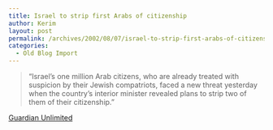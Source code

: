 ```yaml
---
title: Israel to strip first Arabs of citizenship
author: Kerim
layout: post
permalink: /archives/2002/08/07/israel-to-strip-first-arabs-of-citizenship/
categories:
  - Old Blog Import
---
```


>   &#8220;Israel&#8217;s one million Arab citizens, who are already treated with suspicion by their Jewish compatriots, faced a new threat yesterday when the country&#8217;s interior minister revealed plans to strip two of them of their citizenship.&#8221;


<a href="http://www.guardian.co.uk/international/story/0,3604,770191,00.html" onclick="_gaq.push(['_trackEvent', 'outbound-article', 'http://www.guardian.co.uk/international/story/0,3604,770191,00.html', 'Guardian Unlimited']);" >Guardian Unlimited</a>

